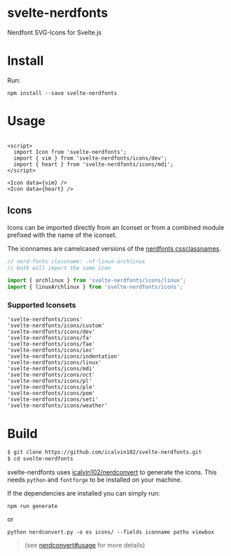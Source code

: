 # svelte-nerdfonts
Nerdfont SVG-Icons for Svelte.js

# Install

Run: 

`npm install --save svelte-nerdfonts`


# Usage

``` svelte

<script>
  import Icon from 'svelte-nerdfonts';
  import { vim } from 'svelte-nerdfonts/icons/dev';
  import { heart } from 'svelte-nerdfonts/icons/mdi';
</script>

<Icon data={vim} />
<Icon data={heart} />

```

## Icons

Icons can be imported directly from an Iconset or from a combined
module prefixed with the name of the iconset.

The iconnames are camelcased versions of the
[nerdfonts cssclassnames](https://www.nerdfonts.com/cheat-sheet).


``` js
// nerd-fonts classname: .nf-linux-archlinux
// both will import the same icon

import { archlinux } from 'svelte-nerdfonts/icons/linux';
import { linuxArchlinux } from 'svelte-nerdfonts/icons';

```

### Supported Iconsets

```
'svelte-nerdfonts/icons'
'svelte-nerdfonts/icons/custom'
'svelte-nerdfonts/icons/dev'
'svelte-nerdfonts/icons/fa'
'svelte-nerdfonts/icons/fae'
'svelte-nerdfonts/icons/iec'
'svelte-nerdfonts/icons/indentation'
'svelte-nerdfonts/icons/linux'
'svelte-nerdfonts/icons/mdi'
'svelte-nerdfonts/icons/oct'
'svelte-nerdfonts/icons/pl'
'svelte-nerdfonts/icons/ple'
'svelte-nerdfonts/icons/pom'
'svelte-nerdfonts/icons/seti'
'svelte-nerdfonts/icons/weather'
```


# Build


``` bash
$ git clone https://github.com/icalvin102/svelte-nerdfonts.git
$ cd svelte-nerdfonts
```

svelte-nerdfonts uses [icalvin102/nerdconvert](https://github.com/icalvin102/nerdconvert)
to generate the icons. This needs `python` and `fontforge` to be installed
on your machine. 

If the dependencies are installed you can simply run:

```
npm run generate
```
or
```
python nerdconvert.py -o es icons/ --fields iconname paths viewbox
```

> (see [nerdconvert#usage](https://github.com/icalvin102/nerdconvert#usage)
> for more details)
